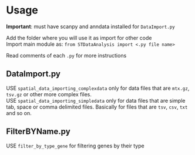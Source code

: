 # Usage

<b>Important</b>: must have scanpy and anndata installed for `DataImport.py`<p>
Add the folder where you will use it as import for other code<br>
Import main module as: `from STDataAnalysis import <.py file name>`<p>
Read comments of each `.py` for more instructions

## DataImport.py

USE `spatial_data_importing_complexdata` only for data files that are `mtx.gz`, `tsv.gz` or other more complex files. <br>
USE `spatial_data_importing_simpledata` only for data files that are simple tab, space or comma delimited files. Basically for files that are `tsv`, `csv`, `txt` and so on.

## FilterBYName.py

USE `filter_by_type_gene` for filtering genes by their type